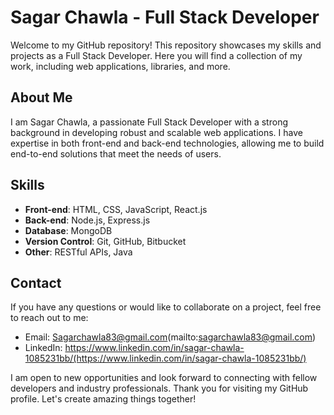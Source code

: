 # Sagar Chawla - Full Stack Developer

Welcome to my GitHub repository! This repository showcases my skills and projects as a Full Stack Developer. Here you will find a collection of my work, including web applications, libraries, and more.

## About Me

I am Sagar Chawla, a passionate Full Stack Developer with a strong background in developing robust and scalable web applications. I have expertise in both front-end and back-end technologies, allowing me to build end-to-end solutions that meet the needs of users.

## Skills

- **Front-end**: HTML, CSS, JavaScript, React.js
- **Back-end**: Node.js, Express.js
- **Database**: MongoDB
- **Version Control**: Git, GitHub, Bitbucket
- **Other**: RESTful APIs, Java

<!-- This is a comment in Markdown 
## Projects

*Coming Soon*

Stay tuned for updates on my latest projects and contributions!
-->
## Contact

If you have any questions or would like to collaborate on a project, feel free to reach out to me:

- Email: Sagarchawla83@gmail.com(mailto:sagarchawla83@gmail.com)
- LinkedIn: https://www.linkedin.com/in/sagar-chawla-1085231bb/(https://www.linkedin.com/in/sagar-chawla-1085231bb/)

I am open to new opportunities and look forward to connecting with fellow developers and industry professionals.
Thank you for visiting my GitHub profile. Let's create amazing things together!
